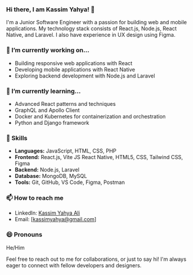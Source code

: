 ### Hi there, I am Kassim Yahya! :wave:
I'm a Junior Software Engineer with a passion for building web and mobile applications. My technology stack consists of React.js, Node.js, React Native, and Laravel. I also have experience in UX design using Figma.
### 🔭 I’m currently working on...

- Building responsive web applications with React
- Developing mobile applications with React Native
- Exploring backend development with Node.js and Laravel

### 🌱 I’m currently learning...

- Advanced React patterns and techniques
- GraphQL and Apollo Client
- Docker and Kubernetes for containerization and orchestration
- Python and Django framework

### 💼 Skills

- **Languages:** JavaScript, HTML, CSS, PHP
- **Frontend:** React.js, Vite JS React Native, HTML5, CSS, Tailwind CSS, Figma
- **Backend:** Node.js, Laravel
- **Database:** MongoDB, MySQL
- **Tools:** Git, GitHub, VS Code, Figma, Postman

### 📫 How to reach me

- LinkedIn: [Kassim Yahya Ali](https://www.linkedin.com/in/kassim-yahya-ali-b35274184/)
- Email: [kassimyahya@gmail.com]

### 😄 Pronouns

He/Him

Feel free to reach out to me for collaborations, or just to say hi! I'm always eager to connect with fellow developers and designers.



